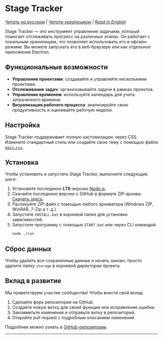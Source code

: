 # Stage Tracker

_[Читать на русском](README_ru.md) | [Читати українською](README_uk.md) | [Read in English](README.md)_

Stage Tracker — это инструмент управления задачами, который помогает отслеживать прогресс на различных этапах. Он работает с локальным хранилищем, что позволяет использовать его в офлайн-режиме. Вы можете запускать его в веб-браузере или как отдельное приложение Electron.

## Функциональные возможности

-   **Управление проектами**: создавайте и управляйте несколькими проектами.
-   **Отслеживание задач**: организовывайте задачи в рамках проектов.
-   **Управление временем**: используйте календарь для учета затраченного времени.
-   **Визуализация рабочего процесса**: анализируйте свою продуктивность и оценивайте рабочую неделю.

## Настройка

Stage Tracker поддерживает полную кастомизацию через CSS. Измените стандартный стиль или создайте свою тему с помощью файла [`main.css`](public/css/main.css).

## Установка

Чтобы установить и запустить Stage Tracker, выполните следующие шаги:

1. Установите последнюю **LTS**-версию [Node.js](https://nodejs.org).
2. Скачайте последнюю версию с GitHub в формате ZIP-архива: [Скачать здесь](https://github.com/flaxes/stage-tracker/archive/refs/heads/master.zip).
3. Распакуйте ZIP-файл с помощью любого архиватора (Windows ZIP, WinRAR, 7-Zip и т. д.).
4. Запустите `INSTALL.bat` в корневой папке для установки зависимостей.
5. Запустите программу с помощью `START.bat` или через CLI командой:
    ```sh
    node ./run
    ```

## Сброс данных

Чтобы удалить все сохраненные данные и начать заново, просто удалите папку `storage` в корневой директории проекта.

## Вклад в развитие

Мы приветствуем участие сообщества! Чтобы внести свой вклад:

1. Сделайте форк репозитория на GitHub.
2. Создайте новую ветку для своей функции или исправления ошибки.
3. Закоммитьте изменения и отправьте ветку в репозиторий.
4. Откройте pull request с подробным описанием изменений.

Подробнее можно узнать в [GitHub-репозитории](https://github.com/flaxes/stage-tracker).

---
